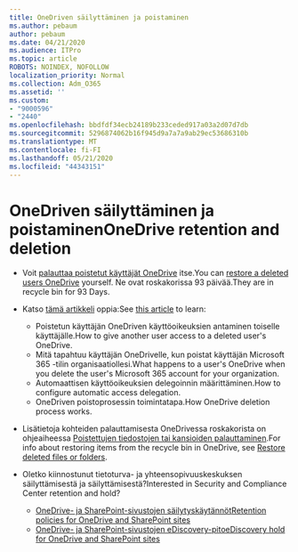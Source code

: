 ```yaml
---
title: OneDriven säilyttäminen ja poistaminen
ms.author: pebaum
author: pebaum
ms.date: 04/21/2020
ms.audience: ITPro
ms.topic: article
ROBOTS: NOINDEX, NOFOLLOW
localization_priority: Normal
ms.collection: Adm_O365
ms.assetid: ''
ms.custom:
- "9000596"
- "2440"
ms.openlocfilehash: bbdfdf34ecb24189b233ceded917a03a2d07d7db
ms.sourcegitcommit: 5296874062b16f945d9a7a7a9ab29ec53686310b
ms.translationtype: MT
ms.contentlocale: fi-FI
ms.lasthandoff: 05/21/2020
ms.locfileid: "44343151"
---
```

# <a name="onedrive-retention-and-deletion"></a><span data-ttu-id="76571-102">OneDriven säilyttäminen ja poistaminen</span><span class="sxs-lookup"><span data-stu-id="76571-102">OneDrive retention and deletion</span></span>

- <span data-ttu-id="76571-103">Voit [palauttaa poistetut käyttäjät OneDrive](https://docs.microsoft.com/onedrive/restore-deleted-onedrive) itse.</span><span class="sxs-lookup"><span data-stu-id="76571-103">You can [restore a deleted users OneDrive](https://docs.microsoft.com/onedrive/restore-deleted-onedrive) yourself.</span></span> <span data-ttu-id="76571-104">Ne ovat roskakorissa 93 päivää.</span><span class="sxs-lookup"><span data-stu-id="76571-104">They are in recycle bin for 93 Days.</span></span>

- <span data-ttu-id="76571-105">Katso [tämä artikkeli](https://docs.microsoft.com/onedrive/retention-and-deletion) oppia:</span><span class="sxs-lookup"><span data-stu-id="76571-105">See [this article](https://docs.microsoft.com/onedrive/retention-and-deletion) to learn:</span></span>
    - <span data-ttu-id="76571-106">Poistetun käyttäjän OneDriven käyttöoikeuksien antaminen toiselle käyttäjälle.</span><span class="sxs-lookup"><span data-stu-id="76571-106">How to give another user access to a deleted user's OneDrive.</span></span>
    - <span data-ttu-id="76571-107">Mitä tapahtuu käyttäjän OneDrivelle, kun poistat käyttäjän Microsoft 365 -tilin organisaatiollesi.</span><span class="sxs-lookup"><span data-stu-id="76571-107">What happens to a user's OneDrive when you delete the user's Microsoft 365 account for your organization.</span></span>
    - <span data-ttu-id="76571-108">Automaattisen käyttöoikeuksien delegoinnin määrittäminen.</span><span class="sxs-lookup"><span data-stu-id="76571-108">How to configure automatic access delegation.</span></span>
    - <span data-ttu-id="76571-109">OneDriven poistoprosessin toimintatapa.</span><span class="sxs-lookup"><span data-stu-id="76571-109">How OneDrive deletion process works.</span></span>

- <span data-ttu-id="76571-110">Lisätietoja kohteiden palauttamisesta OneDrivessa roskakorista on ohjeaiheessa [Poistettujen tiedostojen tai kansioiden palauttaminen](https://support.office.com/article/949ada80-0026-4db3-a953-c99083e6a84f).</span><span class="sxs-lookup"><span data-stu-id="76571-110">For info about restoring items from the recycle bin in OneDrive, see [Restore deleted files or folders](https://support.office.com/article/949ada80-0026-4db3-a953-c99083e6a84f).</span></span>

- <span data-ttu-id="76571-111">Oletko kiinnostunut tietoturva- ja yhteensopivuuskeskuksen säilyttämisestä ja säilyttämisestä?</span><span class="sxs-lookup"><span data-stu-id="76571-111">Interested in Security and Compliance Center retention and hold?</span></span>
    - [<span data-ttu-id="76571-112">OneDrive- ja SharePoint-sivustojen säilytyskäytännöt</span><span class="sxs-lookup"><span data-stu-id="76571-112">Retention policies for OneDrive and SharePoint sites</span></span>](https://docs.microsoft.com/office365/securitycompliance/retention-policies?redirectSourcePath=%252farticle%252f5e377752-700d-4870-9b6d-12bfc12d2423#content-in-onedrive-accounts-and-sharepoint-sites)
    - [<span data-ttu-id="76571-113">OneDrive- ja SharePoint-sivustojen eDiscovery-pito</span><span class="sxs-lookup"><span data-stu-id="76571-113">eDiscovery hold for OneDrive and SharePoint sites</span></span>](https://docs.microsoft.com/office365/securitycompliance/ediscovery-cases#step-4-place-content-locations-on-hold)
